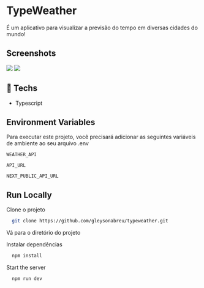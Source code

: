 # TypeWeather

É um aplicativo para visualizar a previsão do tempo em diversas cidades do mundo!

## Screenshots

<img src=".github/preview1.png" />
<img src=".github/preview2.png" />

## 🚀 Techs

- Typescript

## Environment Variables

Para executar este projeto, você precisará adicionar as seguintes variáveis de ambiente ao seu arquivo .env

`WEATHER_API`

`API_URL`

`NEXT_PUBLIC_API_URL`


## Run Locally

Clone o projeto

```bash
  git clone https://github.com/gleysonabreu/typeweather.git
```

Vá para o diretório do projeto

Instalar dependências

```bash
  npm install
```

Start the server

```bash
  npm run dev
```

